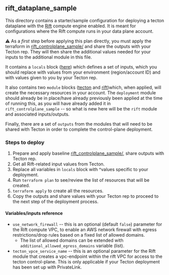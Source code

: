 ## rift_dataplane_sample

This directory contains a starter/sample configuration for deploying a tecton dataplane with the [Rift](https://docs.tecton.ai/docs/introduction/compute-in-tecton#rift-public-preview) compute engine enabled. It is meant for configurations where the Rift compute runs in your data plane account.

⚠️ As a _first_ step before applying this plan directly, you must apply the terraform in [rift_controlplane_sample/](../rift_controlplane_sample/) and share the outputs with your Tecton rep. They will then share the additional values needed for your inputs to the additional module in this file.

It contains a `locals` block ([here](./infrastructure.tf#L15)) which defines a set of inputs, which you should replace with values from your environment (region/account ID) and with values given to you by your Tecton rep.

It also contains two `module` blocks ([tecton](./infrastructure.tf#L38) and [rift](./infrastructure.tf#L52))which, when applied, will create the necessary resources in your account. The `deployment` module should already be in place/have already previously been applied at the time of running this, as you will have already added it in `rift_controlplane_sample` -- so what is new here will be the `rift` module and associated inputs/outputs.

Finally, there are a set of `outputs` from the modules that will need to be shared with Tecton in order to complete the control-plane deployment.

### Steps to deploy

1. Prepare and apply baseline [rift_controlplane_sample/](../rift_controlplane_sample/), share outputs with Tecton rep.
2. Get all Rift-related input values from Tecton.
2. Replace all variables in `locals` block with ^values specific to your deployment.
3. Run `terraform plan` to see/review the list of resources that will be created.
4. `terraform apply` to create all the resources.
5.  Copy the outputs and share values with your Tecton rep to proceed to the next step of the deployment process.


#### Variables/inputs reference
* `use_network_firewall` -- this is an optional (default `false`) parameter for the Rift compute VPC, to enable an AWS network firewall with egress restrictions/drop rules based on a fixed list of allowed domains.
  * The list of allowed domains can be extended with `additional_allowed_egress_domains` variable (list).
* `tecton_vpce_service_name` -- this is an optional parameter for the Rift module that creates a vpc-endpoint within the rift VPC for access to the tecton control-plane. This is only applicable if your Tecton deployment has been set up with PrivateLink.